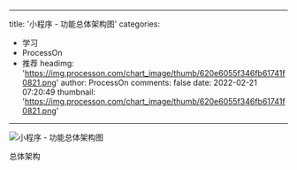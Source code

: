 
---
title: '小程序 - 功能总体架构图'
categories: 
 - 学习
 - ProcessOn
 - 推荐
headimg: 'https://img.processon.com/chart_image/thumb/620e6055f346fb61741f0821.png'
author: ProcessOn
comments: false
date: 2022-02-21 07:20:49
thumbnail: 'https://img.processon.com/chart_image/thumb/620e6055f346fb61741f0821.png'
---

<div>   
<img class="thumb" alt="小程序 - 功能总体架构图" src="https://img.processon.com/chart_image/thumb/620e6055f346fb61741f0821.png" referrerpolicy="no-referrer">
<p>总体架构</p>  
</div>
            